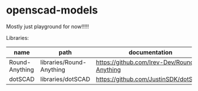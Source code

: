 # openscad-models

Mostly just playground for now!!!!!

Libraries:

| name           | path                      | documentation                                      |
| -------------- | ------------------------- | -------------------------------------------------- |
| Round-Anything | libraries/Round-Anything  | <https://github.com/Irev-Dev/Round-Anything>       |
| dotSCAD | libraries/dotSCAD | <https://github.com/JustinSDK/dotSCAD> |
